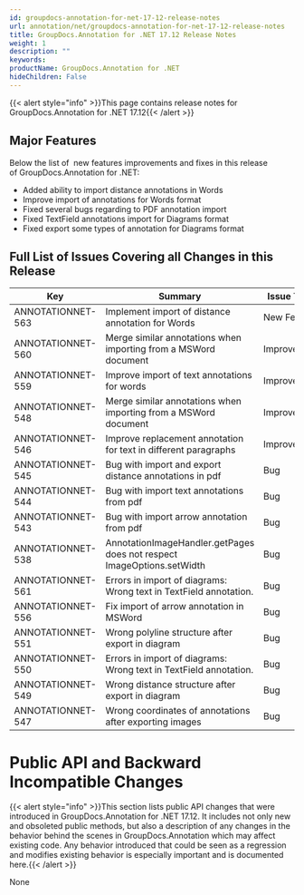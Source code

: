 ```yaml
---
id: groupdocs-annotation-for-net-17-12-release-notes
url: annotation/net/groupdocs-annotation-for-net-17-12-release-notes
title: GroupDocs.Annotation for .NET 17.12 Release Notes
weight: 1
description: ""
keywords: 
productName: GroupDocs.Annotation for .NET
hideChildren: False
---
```

{{< alert style="info" >}}This page contains release notes for GroupDocs.Annotation for .NET 17.12{{< /alert >}}

## Major Features

Below the list of  new features improvements and fixes in this release of GroupDocs.Annotation for .NET:

*   Added ability to import distance annotations in Words
*   Improve import of annotations for Words format
*   Fixed several bugs regarding to PDF annotation import
*   Fixed TextField annotations import for Diagrams format
*   Fixed export some types of annotation for Diagrams format

## Full List of Issues Covering all Changes in this Release

| Key | Summary | Issue Type |
| --- | --- | --- |
| ANNOTATIONNET-563 | Implement import of distance annotation for Words | New Feature |
| ANNOTATIONNET-560 | Merge similar annotations when importing from a MSWord document | Improvement |
| ANNOTATIONNET-559 | Improve import of text annotations for words | Improvement |
| ANNOTATIONNET-548 | Merge similar annotations when importing from a MSWord document | Improvement |
| ANNOTATIONNET-546 | Improve replacement annotation for text in different paragraphs | Improvement |
| ANNOTATIONNET-545 | Bug with import and export distance annotations in pdf | Bug |
| ANNOTATIONNET-544 | Bug with import text annotations from pdf | Bug |
| ANNOTATIONNET-543 | Bug with import arrow annotation from pdf | Bug |
| ANNOTATIONNET-538 | AnnotationImageHandler.getPages does not respect ImageOptions.setWidth | Bug |
| ANNOTATIONNET-561 | Errors in import of diagrams: Wrong text in TextField annotation. | Bug |
| ANNOTATIONNET-556 | Fix import of arrow annotation in MSWord | Bug |
| ANNOTATIONNET-551 | Wrong polyline structure after export in diagram | Bug |
| ANNOTATIONNET-550 | Errors in import of diagrams: Wrong text in TextField annotation. | Bug |
| ANNOTATIONNET-549 | Wrong distance structure after export in diagram | Bug |
| ANNOTATIONNET-547 | Wrong coordinates of annotations after exporting images | Bug |

# Public API and Backward Incompatible Changes

{{< alert style="info" >}}This section lists public API changes that were introduced in GroupDocs.Annotation for .NET 17.12. It includes not only new and obsoleted public methods, but also a description of any changes in the behavior behind the scenes in GroupDocs.Annotation which may affect existing code. Any behavior introduced that could be seen as a regression and modifies existing behavior is especially important and is documented here.{{< /alert >}}

None
